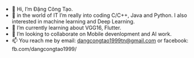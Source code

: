 - 👋 Hi, I’m Đặng Công Tạo.
- 👀 in the world of IT I’m really into coding C/C++, Java and Python. I also interested in machine learning and Deep Learning.
- 🌱 I’m currently learning about VGG16, Flutter.
- 💞️ I’m looking to collaborate on Mobile devenlopment and AI work.
- 📫 You reach me by email: dangcongtao1999tn@gmail.com or facebook: fb.com/dangcongtao1999/

<!---
dangcongtao/dangcongtao is a ✨ special ✨ repository because its `README.md` (this file) appears on your GitHub profile.
You can click the Preview link to take a look at your changes.
--->
